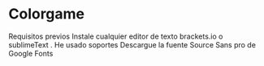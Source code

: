# Colorgame
Requisitos previos
Instale cualquier editor de texto brackets.io o sublimeText . He usado soportes
Descargue la fuente Source Sans pro de Google Fonts
